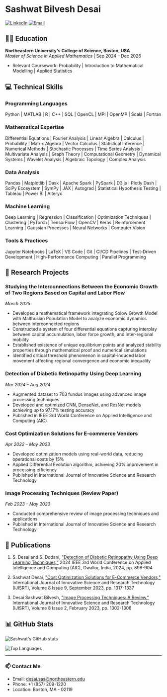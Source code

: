 # Sashwat Bilvesh Desai

[![LinkedIn](https://img.shields.io/badge/LinkedIn-0077B5?style=for-the-badge&logo=linkedin&logoColor=white)](www.linkedin.com/in/sashwat-d)
[![Email](https://img.shields.io/badge/Email-D14836?style=for-the-badge&logo=gmail&logoColor=white)](mailto:desai.sas@northeastern.edu)

## 👨‍🎓 Education
**Northeastern University's College of Science, Boston, USA**  
*Master of Science in Applied Mathematics* | Sep 2024 – Dec 2026  
- Relevant Coursework: Probability | Introduction to Mathematical Modelling | Applied Statistics

## 💻 Technical Skills

### Programming Languages
Python | MATLAB | R | C++ | SQL | OpenCL | MPI | OpenMP | Scala | Fortran

### Mathematical Expertise
Differential Equations | Fourier Analysis | Linear Algebra | Calculus | Probability | Matrix Algebra | Vector Calculus | Statistical Inference | Numerical Methods | Stochastic Processes | Time Series Analysis | Multivariate Analysis | Graph Theory | Computational Geometry | Dynamical Systems | Wavelet Analysis | Algebraic Topology | Complex Analysis

### Data Analysis
Pandas | Matplotlib | Dask | Apache Spark | PySpark | D3.js | Plotly Dash | SciPy Ecosystem | SymPy | JAX | Autograd | Statistical Hypothesis Testing | Tableau | Power BI | Alteryx

### Machine Learning
Deep Learning | Regression | Classification | Optimization Techniques | Clustering | PyTorch | TensorFlow | OpenCV | Keras | Reinforcement Learning | Gaussian Processes | Neural Networks | Computer Vision

### Tools & Practices
Jupyter Notebooks | LaTeX | VS Code | Git | CI/CD Pipelines | Test-Driven Development | High-Performance Computing | Parallel Programming

## 🔬 Research Projects

### Studying the Interconnections Between the Economic Growth of Two Regions Based on Capital and Labor Flow
*March 2025*
- Developed a mathematical framework integrating Solow Growth Model with Malthusian Population Model to analyze economic dynamics between interconnected regions
- Constructed a system of four differential equations capturing interplay between capital accumulation, labor force growth, and inter-regional mobility
- Established existence of unique equilibrium points and analyzed stability properties through mathematical proof and numerical simulations
- Identified critical threshold phenomenon in capital-induced labor movement affecting regional convergence and economic inequality

### Detection of Diabetic Retinopathy Using Deep Learning
*Mar 2024 – Aug 2024*
- Augmented dataset to 703 fundus images using advanced image processing techniques
- Developed and optimized CNN, DenseNet, and ResNet models achieving up to 97.17% testing accuracy
- Published in IEEE 3rd World Conference on Applied Intelligence and Computing (AIC)

### Cost Optimization Solutions for E-commerce Vendors
*Apr 2022 – May 2023*
- Developed optimization models using real-world data, reducing operational costs by 15%
- Applied Differential Evolution algorithm, achieving 20% improvement in processing efficiency
- Published in International Journal of Innovative Science and Research Technology

### Image Processing Techniques (Review Paper)
*Feb 2023 – May 2023*
- Conducted comprehensive review of image processing techniques and applications
- Published in International Journal of Innovative Science and Research Technology

## 📝 Publications

1. S. Desai and S. Dodani, ["Detection of Diabetic Retinopathy Using Deep Learning Techniques,"](https://doi.org/10.1109/AIC61668.2024.10731034) 2024 IEEE 3rd World Conference on Applied Intelligence and Computing (AIC), Gwalior, India, 2024, pp. 898-904

2. Sashwat Desai, ["Cost Optimization Solutions for E-Commerce Vendors,"](https://doi.org/10.5281/zenodo.8397926) International Journal of Innovative Science and Research Technology (IJISRT), Volume 8 Issue 9, September 2023, pp. 1317-1337

3. Desai Sashwat Bilvesh, ["Image Processing Techniques: A Review,"](https://doi.org/10.5281/zenodo.7691869) International Journal of Innovative Science and Research Technology (IJISRT), Volume 8 Issue 2, February 2023, pp. 1302-1308

## 📊 GitHub Stats

![Sashwat's GitHub stats](https://github-readme-stats.vercel.app/api?username=desai-sashwat&show_icons=true&theme=radical)

![Top Languages](https://github-readme-stats.vercel.app/api/top-langs/?username=desai-sashwat&layout=compact&theme=radical)

---

### 📫 Contact Me
- Email: desai.sas@northeastern.edu
- Phone: +1 (857) 209-1220
- Location: Boston, MA - 02119
